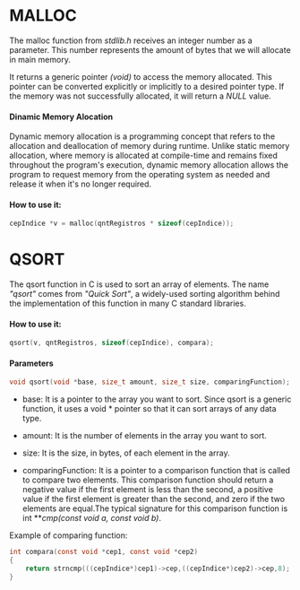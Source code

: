 # MALLOC

The malloc function from *stdlib.h* receives an integer number as a parameter. This number represents the amount of bytes that we will allocate in main memory.

It returns a generic pointer *(void)* to access the memory allocated. This pointer can be converted explicitly or implicitly to a desired pointer type. If the memory was not successfully allocated, it will return a *NULL* value.

#### Dinamic Memory Alocation

Dynamic memory allocation is a programming concept that refers to the allocation and deallocation of memory during runtime. Unlike static memory allocation, where memory is allocated at compile-time and remains fixed throughout the program's execution, dynamic memory allocation allows the program to request memory from the operating system as needed and release it when it's no longer required.

#### How to use it:

```C
cepIndice *v = malloc(qntRegistros * sizeof(cepIndice));
```

# QSORT

The qsort function in C is used to sort an array of elements. The name *"qsort"* comes from *"Quick Sort"*, a widely-used sorting algorithm behind the implementation of this function in many C standard libraries.

#### How to use it:

```C
qsort(v, qntRegistros, sizeof(cepIndice), compara);
```

#### Parameters

```C
void qsort(void *base, size_t amount, size_t size, comparingFunction);
```

- base: It is a pointer to the array you want to sort. Since qsort is a generic function, it uses a void * pointer so that it can sort arrays of any data type.

- amount: It is the number of elements in the array you want to sort.

- size: It is the size, in bytes, of each element in the array.

- comparingFunction:  It is a pointer to a comparison function that is called to compare two elements. This comparison function should return a negative value if the first element is less than the second, a positive value if the first element is greater than the second, and zero if the two elements are equal.The typical signature for this comparison function is int ***cmp(const void *a, const void *b)***.

Example of comparing function:

```C
int compara(const void *cep1, const void *cep2)
{
	return strncmp(((cepIndice*)cep1)->cep,((cepIndice*)cep2)->cep,8);
}
```
